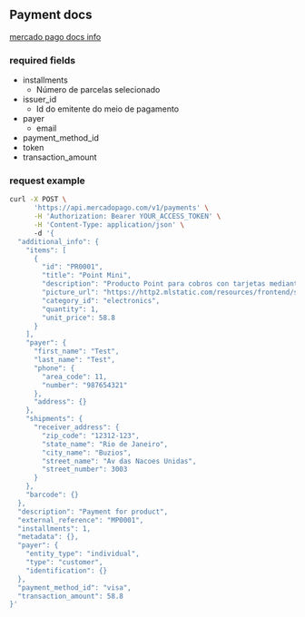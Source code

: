 ## Payment docs

[mercado pago docs info](https://www.mercadopago.com.br/developers/pt/reference/payments/_payments/post)

### required fields

* installments
  * Número de parcelas selecionado
* issuer_id
  * Id do emitente do meio de pagamento
* payer
  * email
* payment_method_id
* token
* transaction_amount

### request example

```sh
curl -X POST \
      'https://api.mercadopago.com/v1/payments' \
      -H 'Authorization: Bearer YOUR_ACCESS_TOKEN' \
      -H 'Content-Type: application/json' \ 
      -d '{
  "additional_info": {
    "items": [
      {
        "id": "PR0001",
        "title": "Point Mini",
        "description": "Producto Point para cobros con tarjetas mediante bluetooth",
        "picture_url": "https://http2.mlstatic.com/resources/frontend/statics/growth-sellers-landings/device-mlb-point-i_medium@2x.png",
        "category_id": "electronics",
        "quantity": 1,
        "unit_price": 58.8
      }
    ],
    "payer": {
      "first_name": "Test",
      "last_name": "Test",
      "phone": {
        "area_code": 11,
        "number": "987654321"
      },
      "address": {}
    },
    "shipments": {
      "receiver_address": {
        "zip_code": "12312-123",
        "state_name": "Rio de Janeiro",
        "city_name": "Buzios",
        "street_name": "Av das Nacoes Unidas",
        "street_number": 3003
      }
    },
    "barcode": {}
  },
  "description": "Payment for product",
  "external_reference": "MP0001",
  "installments": 1,
  "metadata": {},
  "payer": {
    "entity_type": "individual",
    "type": "customer",
    "identification": {}
  },
  "payment_method_id": "visa",
  "transaction_amount": 58.8
}'
```
